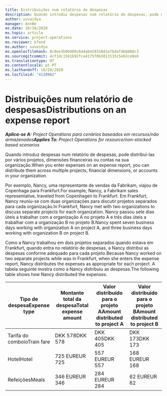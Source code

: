 ```yaml
---
title: Distribuições num relatório de despesas
description: Quando introduz despesas num relatório de despesas, pode distribuí-las por vários projetos, entidades jurídicas ou contas na sua organização.
author: suvaidya
manager: AnnBe
ms.date: 10/10/2020
ms.topic: article
ms.service: project-operations
ms.reviewer: kfend
ms.author: suvaidya
ms.openlocfilehash: 8c0ee3b9b989c644ab429310d1e7b4ef4b600dc3
ms.sourcegitcommit: 4cf1dc1561b92fca4175f0b3813133c5e63ce8e6
ms.translationtype: HT
ms.contentlocale: pt-PT
ms.lasthandoff: 10/28/2020
ms.locfileid: "4120962"
---
```

# <a name="distributions-on-an-expense-report"></a><span data-ttu-id="51936-103">Distribuições num relatório de despesas</span><span class="sxs-lookup"><span data-stu-id="51936-103">Distributions on an expense report</span></span>

<span data-ttu-id="51936-104">_**Aplica-se A:** Project Operations para cenários baseados em recursos/não armazenados_</span><span class="sxs-lookup"><span data-stu-id="51936-104">_**Applies To:** Project Operations for resource/non-stocked based scenarios_</span></span>

<span data-ttu-id="51936-105">Quando introduz despesas num relatório de despesas, pode distribuí-las por vários projetos, dimensões financeiras ou contas na sua organização.</span><span class="sxs-lookup"><span data-stu-id="51936-105">When you enter expenses on an expense report, you can distribute them across multiple projects, financial dimensions, or accounts in your organization.</span></span>

<span data-ttu-id="51936-106">Por exemplo, Nancy, uma representante de vendas da Fabrikam, viajou de Copenhaga para Frankfurt.</span><span class="sxs-lookup"><span data-stu-id="51936-106">For example, Nancy, a Fabrikam sales representative, traveled from Copenhagen to Frankfurt.</span></span> <span data-ttu-id="51936-107">Em Frankfurt, Nancy reuniu-se com duas organizações para discutir projetos separados para cada organização.</span><span class="sxs-lookup"><span data-stu-id="51936-107">In Frankfurt, Nancy met with two organizations to discuss separate projects for each organization.</span></span> <span data-ttu-id="51936-108">Nancy passou sete dias úteis a trabalhar com a organização A no projeto A e três dias úteis a trabalhar com a organização B no projeto B.</span><span class="sxs-lookup"><span data-stu-id="51936-108">Nancy spent seven business days working with organization A on project A, and three business days working with organization B on project B.</span></span>

<span data-ttu-id="51936-109">Como a Nancy trabalhou em dois projetos separados quando estava em Frankfurt, quando entra no relatório de despesas, a Nancy distribui as despesas conforme adequado para cada projeto.</span><span class="sxs-lookup"><span data-stu-id="51936-109">Because Nancy worked on two separate projects while was in Frankfurt, when she enters the expense report, Nancy distributes the expenses as appropriate for each project.</span></span> <span data-ttu-id="51936-110">A tabela seguinte mostra como a Nancy distribuiu as despesas.</span><span class="sxs-lookup"><span data-stu-id="51936-110">The following table shows how Nancy distributed the expenses.</span></span>

| <span data-ttu-id="51936-111">Tipo de despesa</span><span class="sxs-lookup"><span data-stu-id="51936-111">Expense type</span></span> | <span data-ttu-id="51936-112">Montante total da despesa</span><span class="sxs-lookup"><span data-stu-id="51936-112">Total expense amount</span></span> | <span data-ttu-id="51936-113">Valor distribuído para o projeto A</span><span class="sxs-lookup"><span data-stu-id="51936-113">Amount distributed to project A</span></span> | <span data-ttu-id="51936-114">Valor distribuído para o projeto B</span><span class="sxs-lookup"><span data-stu-id="51936-114">Amount distributed to project B</span></span> |
|--------------|----------------------|---------------------------------|---------------------------------|
| <span data-ttu-id="51936-115">Tarifa do comboio</span><span class="sxs-lookup"><span data-stu-id="51936-115">Train fare</span></span>   | <span data-ttu-id="51936-116">DKK 578</span><span class="sxs-lookup"><span data-stu-id="51936-116">DKK 578</span></span>              | <span data-ttu-id="51936-117">DKK 405</span><span class="sxs-lookup"><span data-stu-id="51936-117">DKK 405</span></span>                         | <span data-ttu-id="51936-118">DKK 173</span><span class="sxs-lookup"><span data-stu-id="51936-118">DKK 173</span></span>                         |
| <span data-ttu-id="51936-119">Hotel</span><span class="sxs-lookup"><span data-stu-id="51936-119">Hotel</span></span>        | <span data-ttu-id="51936-120">725 EUR</span><span class="sxs-lookup"><span data-stu-id="51936-120">EUR 725</span></span>              | <span data-ttu-id="51936-121">557 EUR</span><span class="sxs-lookup"><span data-stu-id="51936-121">EUR 557</span></span>                         | <span data-ttu-id="51936-122">168 EUR</span><span class="sxs-lookup"><span data-stu-id="51936-122">EUR 168</span></span>                         |
| <span data-ttu-id="51936-123">Refeições</span><span class="sxs-lookup"><span data-stu-id="51936-123">Meals</span></span>        | <span data-ttu-id="51936-124">346 EUR</span><span class="sxs-lookup"><span data-stu-id="51936-124">EUR 346</span></span>              | <span data-ttu-id="51936-125">284 EUR</span><span class="sxs-lookup"><span data-stu-id="51936-125">EUR 284</span></span>                         | <span data-ttu-id="51936-126">62 EUR</span><span class="sxs-lookup"><span data-stu-id="51936-126">EUR 62</span></span>                          |
